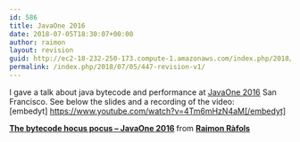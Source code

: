 ```yaml
---
id: 586
title: JavaOne 2016
date: 2018-07-05T18:30:07+00:00
author: raimon
layout: revision
guid: http://ec2-18-232-250-173.compute-1.amazonaws.com/index.php/2018/07/05/447-revision-v1/
permalink: /index.php/2018/07/05/447-revision-v1/
---
```

I gave a talk about java bytecode and performance at [JavaOne 2016](https://www.oracle.com/javaone/index.html) San Francisco. See below the slides and a recording of the video:  
[embedyt] https://www.youtube.com/watch?v=4Tm6mHzN4aM[/embedyt]



<div style="margin-bottom:5px">
  <strong> <a href="https://www.slideshare.net/RaimonRls/the-bytecode-hocus-pocus" title="The bytecode hocus pocus - JavaOne 2016" target="_blank">The bytecode hocus pocus &#8211; JavaOne 2016</a> </strong> from <strong><a href="https://www.slideshare.net/RaimonRls" target="_blank">Raimon Ràfols</a></strong>
</div>
